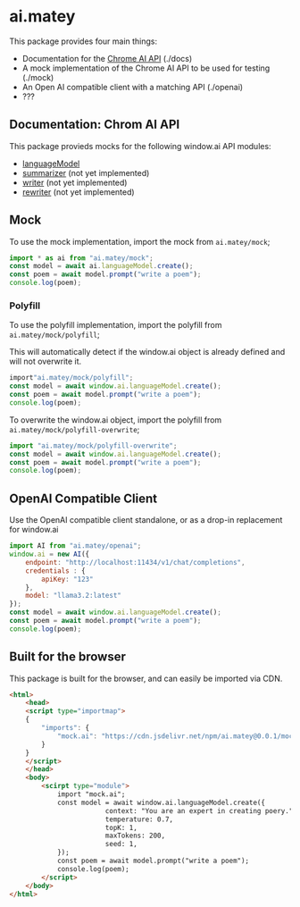 # ai.matey

This package provides four main things:
 - Documentation for the [Chrome AI API](https://developer.chrome.com/docs/extensions/ai) (./docs)
 - A mock implementation of the Chrome AI API to be used for testing (./mock)
 - An Open AI compatible client with a matching API (./openai)
 - ???

## Documentation: Chrom AI API

This package provieds mocks for the following window.ai API modules:

- [languageModel](./docs/languageModel.md)
- [summarizer](./docs/summarizer.md) (not yet implemented)
- [writer](./docs/writer.md) (not yet implemented)
- [rewriter](./docs/rewriter.md) (not yet implemented)

## Mock

To use the mock implementation, import the mock from `ai.matey/mock`;

```javascript
import * as ai from "ai.matey/mock";
const model = await ai.languageModel.create();
const poem = await model.prompt("write a poem");
console.log(poem);
```

### Polyfill

To use the polyfill implementation, import the polyfill from `ai.matey/mock/polyfill`;

This will automatically detect if the window.ai object is already defined and will not overwrite it.

```javascript
import"ai.matey/mock/polyfill";
const model = await window.ai.languageModel.create();
const poem = await model.prompt("write a poem");
console.log(poem);
```

To overwrite the window.ai object, import the polyfill from `ai.matey/mock/polyfill-overwrite`;

```javascript
import "ai.matey/mock/polyfill-overwrite";
const model = await window.ai.languageModel.create();
const poem = await model.prompt("write a poem");
console.log(poem);
```

## OpenAI Compatible Client

Use the OpenAI compatible client standalone, or as a drop-in replacement for window.ai

```javascript
import AI from "ai.matey/openai";
window.ai = new AI({
    endpoint: "http://localhost:11434/v1/chat/completions",
    credentials : {
        apiKey: "123"
    },
    model: "llama3.2:latest"
});
const model = await window.ai.languageModel.create();
const poem = await model.prompt("write a poem");
console.log(poem);
```

## Built for the browser

This package is built for the browser, and can easily be imported via CDN.

```html
<html>
    <head>
    <script type="importmap">
    {
        "imports": {
            "mock.ai": "https://cdn.jsdelivr.net/npm/ai.matey@0.0.1/mock/polyfill-overwrite.mjs"
        }
    }
    </script>
    </head>
    <body>
        <scirpt type="module">
            import "mock.ai";
            const model = await window.ai.languageModel.create({
                        context: "You are an expert in creating poery.",
                        temperature: 0.7,
                        topK: 1,
                        maxTokens: 200,
                        seed: 1,
            });
            const poem = await model.prompt("write a poem");
            console.log(poem);
        </script>
    </body>
</html>
```

